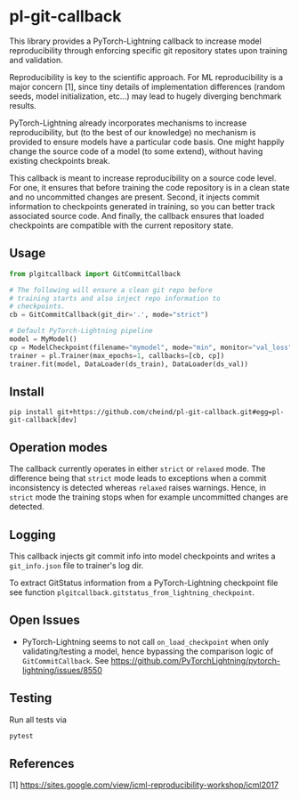 # **pl-git-callback**

This library provides a PyTorch-Lightning callback to increase model reproducibility through enforcing specific git repository states upon training and validation.

Reproducibility is key to the scientific approach. For ML reproducibility is a major concern [1], since tiny details of implementation differences (random seeds, model initialization, etc...) may lead to hugely diverging benchmark results.

PyTorch-Lightning already incorporates mechanisms to increase reproducibility, but (to the best of our knowledge) no mechanism is provided to ensure models have a particular code basis. One might happily change the source code of a model (to some extend), without having existing checkpoints break.

This callback is meant to increase reproducibility on a source code level. For one, it ensures that before training the code repository is in a clean state and no uncommitted changes are present. Second, it injects commit information to checkpoints generated in training, so you can better track associated source code. And finally, the callback ensures that loaded checkpoints are compatible with the current repository state.

## Usage

```python
from plgitcallback import GitCommitCallback

# The following will ensure a clean git repo before
# training starts and also inject repo information to 
# checkpoints.
cb = GitCommitCallback(git_dir='.', mode="strict")

# Default PyTorch-Lightning pipeline
model = MyModel()
cp = ModelCheckpoint(filename="mymodel", mode="min", monitor="val_loss")
trainer = pl.Trainer(max_epochs=1, callbacks=[cb, cp])
trainer.fit(model, DataLoader(ds_train), DataLoader(ds_val))
```

## Install 
```
pip install git+https://github.com/cheind/pl-git-callback.git#egg=pl-git-callback[dev]
```

## Operation modes
The callback currently operates in either `strict` or `relaxed`
mode. The difference being that `strict` mode leads to exceptions
when a commit inconsistency is detected whereas `relaxed` raises
warnings. Hence, in `strict` mode the training stops when for 
example uncommitted changes are detected.

## Logging
This callback injects git commit info into model checkpoints and
writes a `git_info.json` file to trainer's log dir.

To extract GitStatus information from a PyTorch-Lightning
checkpoint file see function `plgitcallback.gitstatus_from_lightning_checkpoint`.

## Open Issues
- PyTorch-Lightning seems to not call `on_load_checkpoint` when only validating/testing a model, hence bypassing the comparison logic of `GitCommitCallback`. See https://github.com/PyTorchLightning/pytorch-lightning/issues/8550

## Testing
Run all tests via
```bash
pytest
```

## References
[1] https://sites.google.com/view/icml-reproducibility-workshop/icml2017
